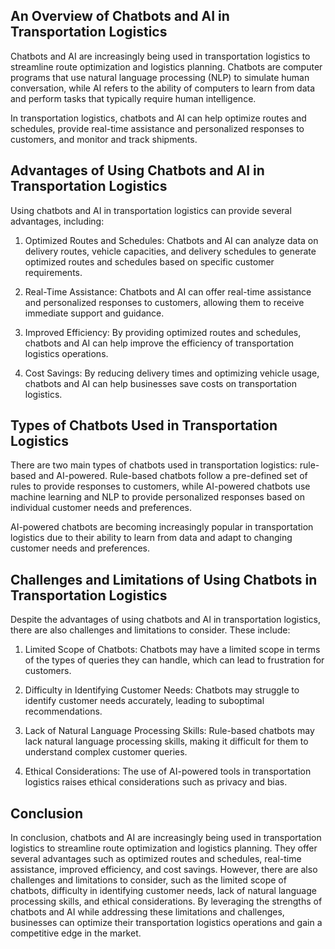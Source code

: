 
An Overview of Chatbots and AI in Transportation Logistics
----------------------------------------------------------

Chatbots and AI are increasingly being used in transportation logistics to streamline route optimization and logistics planning. Chatbots are computer programs that use natural language processing (NLP) to simulate human conversation, while AI refers to the ability of computers to learn from data and perform tasks that typically require human intelligence.

In transportation logistics, chatbots and AI can help optimize routes and schedules, provide real-time assistance and personalized responses to customers, and monitor and track shipments.

Advantages of Using Chatbots and AI in Transportation Logistics
---------------------------------------------------------------

Using chatbots and AI in transportation logistics can provide several advantages, including:

1. Optimized Routes and Schedules: Chatbots and AI can analyze data on delivery routes, vehicle capacities, and delivery schedules to generate optimized routes and schedules based on specific customer requirements.

2. Real-Time Assistance: Chatbots and AI can offer real-time assistance and personalized responses to customers, allowing them to receive immediate support and guidance.

3. Improved Efficiency: By providing optimized routes and schedules, chatbots and AI can help improve the efficiency of transportation logistics operations.

4. Cost Savings: By reducing delivery times and optimizing vehicle usage, chatbots and AI can help businesses save costs on transportation logistics.

Types of Chatbots Used in Transportation Logistics
--------------------------------------------------

There are two main types of chatbots used in transportation logistics: rule-based and AI-powered. Rule-based chatbots follow a pre-defined set of rules to provide responses to customers, while AI-powered chatbots use machine learning and NLP to provide personalized responses based on individual customer needs and preferences.

AI-powered chatbots are becoming increasingly popular in transportation logistics due to their ability to learn from data and adapt to changing customer needs and preferences.

Challenges and Limitations of Using Chatbots in Transportation Logistics
------------------------------------------------------------------------

Despite the advantages of using chatbots and AI in transportation logistics, there are also challenges and limitations to consider. These include:

1. Limited Scope of Chatbots: Chatbots may have a limited scope in terms of the types of queries they can handle, which can lead to frustration for customers.

2. Difficulty in Identifying Customer Needs: Chatbots may struggle to identify customer needs accurately, leading to suboptimal recommendations.

3. Lack of Natural Language Processing Skills: Rule-based chatbots may lack natural language processing skills, making it difficult for them to understand complex customer queries.

4. Ethical Considerations: The use of AI-powered tools in transportation logistics raises ethical considerations such as privacy and bias.

Conclusion
----------

In conclusion, chatbots and AI are increasingly being used in transportation logistics to streamline route optimization and logistics planning. They offer several advantages such as optimized routes and schedules, real-time assistance, improved efficiency, and cost savings. However, there are also challenges and limitations to consider, such as the limited scope of chatbots, difficulty in identifying customer needs, lack of natural language processing skills, and ethical considerations. By leveraging the strengths of chatbots and AI while addressing these limitations and challenges, businesses can optimize their transportation logistics operations and gain a competitive edge in the market.
